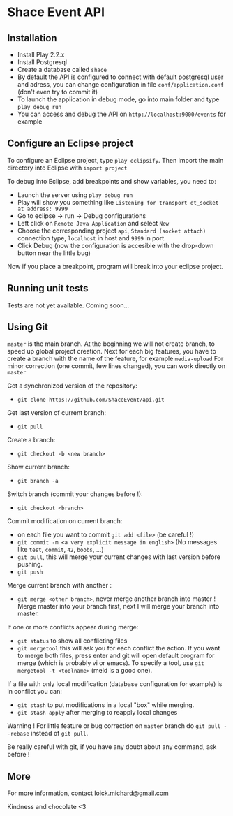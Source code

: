 Shace Event API
=====================================

Installation
-----------------------------------

- Install Play 2.2.x
- Install Postgresql
- Create a database called `shace`
- By default the API is configured to connect with default postgresql user and adress, you can change configuration in file `conf/application.conf` (don't even try to commit it)
- To launch the application in debug mode, go into main folder and type `play debug run`
- You can access and debug the API on `http://localhost:9000/events` for example

Configure an Eclipse project
-----------------------------------

To configure an Eclipse project, type `play eclipsify`. Then import the main directory into Eclipse with `import project`

To debug into Eclipse, add breakpoints and show variables, you need to: 
- Launch the server using `play debug run`
- Play will show you something like `Listening for transport dt_socket at address: 9999`
- Go to eclipse -> run -> Debug configurations
- Left click on `Remote Java Application` and select `New`
- Choose the corresponding project `api`, `Standard (socket attach)` connection type, `localhost` in host and `9999` in port.
- Click Debug (now the configuration is accesible with the drop-down button near the little bug)

Now if you place a breakpoint, program will break into your eclipse project.

Running unit tests
-----------------------------------

Tests are not yet available.
Coming soon...

Using Git
-----------------------------------

`master` is the main branch.
At the beginning we will not create branch, to speed up global project creation.
Next for each big features, you have to create a branch with the name of the feature, for example `media-upload`
For minor correction (one commit, few lines changed), you can work directly on `master` 

Get a synchronized version of the repository:
- `git clone https://github.com/ShaceEvent/api.git`

Get last version of current branch:
- `git pull`

Create a branch:
- `git checkout -b <new branch>`

Show current branch:
- `git branch -a`

Switch branch (commit your changes before !):
- `git checkout <branch>`

Commit modification on current branch:
- on each file you want to commit `git add <file>` (be careful !)
- `git commit -m <a very explicit message in english>` (No messages like `test`, `commit`, `42`, `boobs`, ...)
- `git pull`, this will merge your current changes with last version before pushing.
- `git push`

Merge current branch with another :
- `git merge <other branch>`, never merge another branch into master ! Merge master into your branch first, next I will merge your branch into master.

If one or more conflicts appear during merge:
- `git status` to show all conflicting files
- `git mergetool` this will ask you for each conflict the action. If you want to merge both files, press enter and git will open default program for merge (which is probably vi or emacs). To specify a tool, use `git mergetool -t <toolname>` (meld is a good one).

If a file with only local modification (database configuration for example) is in conflict you can:
- `git stash` to put modifications in a local "box" while merging.
- `git stash apply` after merging to reapply local changes

Warning ! For little feature or bug correction on `master` branch do `git pull --rebase` instead of `git pull`.

Be really careful with git, if you have any doubt about any command, ask before !

More
-----------------------------------

For more information, contact loick.michard@gmail.com

Kindness and chocolate <3
